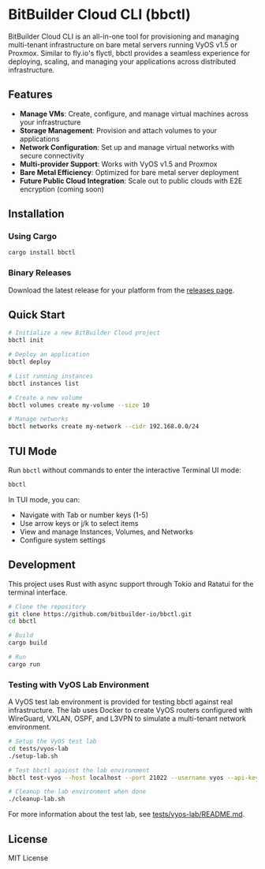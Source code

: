 # BitBuilder Cloud CLI (bbctl)

BitBuilder Cloud CLI is an all-in-one tool for provisioning and managing multi-tenant infrastructure on bare metal servers running VyOS v1.5 or Proxmox. Similar to fly.io's flyctl, bbctl provides a seamless experience for deploying, scaling, and managing your applications across distributed infrastructure.

## Features

- **Manage VMs**: Create, configure, and manage virtual machines across your infrastructure
- **Storage Management**: Provision and attach volumes to your applications
- **Network Configuration**: Set up and manage virtual networks with secure connectivity
- **Multi-provider Support**: Works with VyOS v1.5 and Proxmox
- **Bare Metal Efficiency**: Optimized for bare metal server deployment
- **Future Public Cloud Integration**: Scale out to public clouds with E2E encryption (coming soon)

## Installation

### Using Cargo

```bash
cargo install bbctl
```

### Binary Releases

Download the latest release for your platform from the [releases page](https://github.com/bitbuilder-io/bbctl/releases).

## Quick Start

```bash
# Initialize a new BitBuilder Cloud project
bbctl init

# Deploy an application
bbctl deploy

# List running instances
bbctl instances list

# Create a new volume
bbctl volumes create my-volume --size 10

# Manage networks
bbctl networks create my-network --cidr 192.168.0.0/24
```

## TUI Mode

Run `bbctl` without commands to enter the interactive Terminal UI mode:

```bash
bbctl
```

In TUI mode, you can:
- Navigate with Tab or number keys (1-5)
- Use arrow keys or j/k to select items
- View and manage Instances, Volumes, and Networks
- Configure system settings

## Development

This project uses Rust with async support through Tokio and Ratatui for the terminal interface.

```bash
# Clone the repository
git clone https://github.com/bitbuilder-io/bbctl.git
cd bbctl

# Build
cargo build

# Run
cargo run
```

### Testing with VyOS Lab Environment

A VyOS test lab environment is provided for testing bbctl against real infrastructure. The lab uses Docker to create VyOS routers configured with WireGuard, VXLAN, OSPF, and L3VPN to simulate a multi-tenant network environment.

```bash
# Setup the VyOS test lab
cd tests/vyos-lab
./setup-lab.sh

# Test bbctl against the lab environment
bbctl test-vyos --host localhost --port 21022 --username vyos --api-key bbctl-test-api

# Cleanup the lab environment when done
./cleanup-lab.sh
```

For more information about the test lab, see [tests/vyos-lab/README.md](tests/vyos-lab/README.md).

## License

MIT License